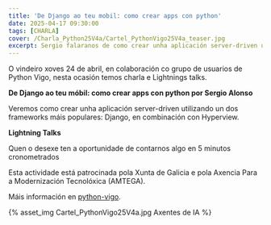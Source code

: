 ```yaml
---
title: 'De Django ao teu mobil: como crear apps con python'
date: 2025-04-17 09:30:00
tags: [CHARLA]
cover: /Charla_Python25V4a/Cartel_PythonVigo25V4a_teaser.jpg
excerpt: Sergio falaranos de como crear unha aplicación server-driven utilizando un dos frameworks máis populares: Django, en combinación con Hyperview.
---
```


O vindeiro xoves 24 de abril, en colaboración co grupo de usuarios de Python Vigo, nesta ocasión temos charla e Lightnings talks.

<strong>De Django ao teu móbil: como crear apps con python por Sergio Alonso</strong>

Veremos como crear unha aplicación server-driven utilizando un dos frameworks máis populares: Django, en combinación con Hyperview.

<strong>Lightning Talks</strong>

Quen o desexe ten a oportunidade de contarnos algo en 5 minutos cronometrados

Esta actividade está patrocinada pola Xunta de Galicia e pola Axencia Para a Modernización Tecnolóxica (AMTEGA).

Máis información en [python-vigo](https://www.python-vigo.es).



{% asset_img Cartel_PythonVigo25V4a.jpg Axentes de IA %}
